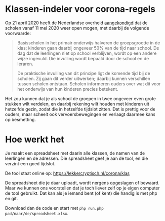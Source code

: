 # Klassen-indeler voor corona-regels

Op 21 april 2020 heeft de Nederlandse overheid 
[aangekondigd](https://www.rijksoverheid.nl/actueel/nieuws/2020/04/21/maatregelen-corona-verlengd) 
dat de scholen vanaf 11 mei 2020 weer open mogen, met daarbij de volgende voorwaarde:

> Basisscholen in het primair onderwijs halveren de groepsgrootte in de klas; kinderen gaan daarbij 
> ongeveer 50% van de tijd naar school. De dag dat de leerlingen niet op school verblijven, wordt op 
> een andere wijze ingevuld. Die invulling wordt bepaald door de school en de leraren.
> 
> De praktische invulling van dit principe ligt de komende tijd bij de scholen. Zij gaan dit verder 
> uitwerken; daarbij kunnen verschillen tussen scholen ontstaan. Scholen informeren ouders over wat 
> dit voor het onderwijs van hun kinderen precies betekent.

Het zou kunnen dat je als school de groepen in twee ongeveer even grote stukken wilt verdelen, 
en daarbij rekening wilt houden met kinderen uit hetzelfde gezin, zodat die in hetzelfde tijdslot zitten. 
Dat is prettig voor de ouders, maar scheelt ook vervoersbewegingen en verlaagt daarmee kans op besmetting.

# Hoe werkt het

Je maakt een spreadsheet met daarin alle klassen, de namen van de leerlingen en de adressen. Die spreadsheet 
geef je aan de tool, en die verzint een goed tijdslot.

De tool staat online op: https://lekkercryptisch.nl/corona/klas

De spreadsheet die je daar uploadt, wordt nergens opgeslagen of bewaard. Maar we kunnen ons voorstellen 
dat je toch liever zelf op je eigen computer de tool gebruikt. Dat kan als je iemand bent (of kent) die handig
is met php en git.

Download dan de code en start met `php run.php pad/naar/de/spreadsheet.xlsx`.


